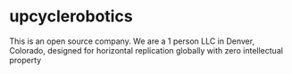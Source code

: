 # upcyclerobotics
This is an open source company. We are a 1 person LLC in Denver, Colorado, designed for horizontal replication globally with zero intellectual property
